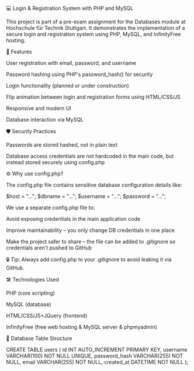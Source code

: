 💻 Login & Registration System with PHP and MySQL

This project is part of a pre-exam assignment for the Databases module at Hochschule für Technik Stuttgart. It demonstrates the implementation of a secure login and registration system using PHP, MySQL, and InfinityFree hosting.

🚀 Features 

User registration with email, password, and username

Password hashing using PHP's password_hash() for security

Login functionality (planned or under construction)

Flip animation between login and registration forms using HTML/CSS/JS

Responsive and modern UI

Database interaction via MySQL

🛡️ Security Practices

Passwords are stored hashed, not in plain text

Database access credentials are not hardcoded in the main code, but instead stored securely using config.php

⚙️ Why use config.php?

The config.php file contains sensitive database configuration details like:

$host = "...";
$dbname = "...";
$username = "...";
$password = "...";

We use a separate config.php file to:

Avoid exposing credentials in the main application code

Improve maintainability – you only change DB credentials in one place

Make the project safer to share – the file can be added to .gitignore so credentials aren't pushed to GitHub

🔒 Tip: Always add config.php to your .gitignore to avoid leaking it via GitHub.

🛠️ Technologies Used

PHP (core scripting)

MySQL (database)

HTML/CSS/JS+JQuery (frontend)

InfinityFree (free web hosting & MySQL server & phpmyadmin)


💾 Database Table Structure

CREATE TABLE users (
    id INT AUTO_INCREMENT PRIMARY KEY,
    username VARCHAR(100) NOT NULL UNIQUE,
    password_hash VARCHAR(255) NOT NULL,
    email VARCHAR(255) NOT NULL,
    created_at DATETIME NOT NULL
);

 
